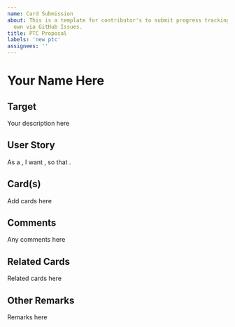 ```yaml
---
name: Card Submission
about: This is a template for contributor's to submit progress tracking cards of their
  own via GitHub Issues.
title: PTC Proposal
labels: 'new ptc'
assignees: ''
---
```


# Your Name Here

<!-- Suggest a short name that covers the topic of your card (like "Unit Testing"). -->

## Target

<!-- Provide a brief description of the the goal (**target**) that a user is trying to reach with this card. -->

Your description here

## User Story

<!-- Next, provide one or more **user stories** that explain the context of this goal. -->
<!-- A user story is a statement that can be phrased as "As a _____, I want _____ so that _____." -->

As a  <!-- FILL IN --> , I want <!-- FILL IN -->, so that <!-- FILL IN -->.

## Card(s)

<!-- Provide one or more cards to help a prospective user measure progress towards the goal (such as adopting a new -->
<!-- practice or technology). A progress tracking card consists of a numbered list, where the numbers represent a set of -->
<!-- scores (often from zero to five), and each item in the list is a qualitative description that illustrates what it -->
<!-- means to reach that score. Zero should represent a starting state, and the highest number should represent fully -->
<!-- achieving the goal.

<!-- Example: -->
<!-- 0. Little or no independent testing. Functional testing via users. -->
<!-- 1. Independent functional testing of primary capabilities. -->
<!-- 2. Primary functional testing, some unit test coverage. -->
<!-- 3. Comprehensive unit testing, primary functional testing. -->
<!-- 4. Comprehensive unit testing, functional testing for documented use cases. -->
<!-- 5. Comprehensive unit, use case functional testing; test coverage commitment. -->

Add cards here

## Comments
<!-- Here you may add any additional comments to help the reader use your item in the catalog, such as definitions or links to helpful material.-->

Any comments here

## Related Cards
<!-- If you know of any existing cards which relate to this card (or would like to suggest cards that should be created), list them here.-->

Related cards here

## Other Remarks

<!-- If you have any other remarks or points of discussion that you want to raise in this GitHub Issue (e.g. "Is there a better way to phrase my user story?", feel free to those here. -->

Remarks here
